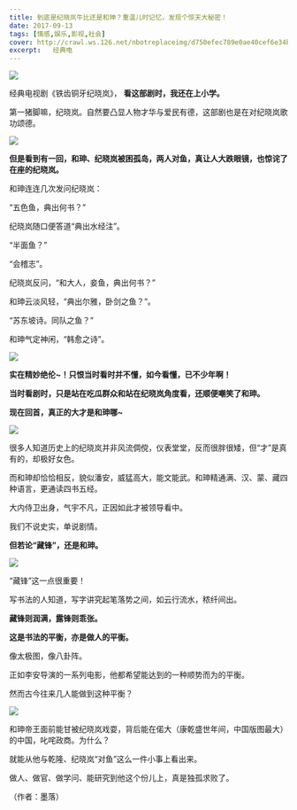 ```yaml
---
title: 到底是纪晓岚牛比还是和珅？重温儿时记忆，发现个惊天大秘密！
date: 2017-09-13
tags: [情感,娱乐,影视,社会]
cover: http://crawl.ws.126.net/nbotreplaceimg/d750efec789e0ae40cef6e34bd6e8997/729245c03cdf0e256711ce6767153816.jpg
excerpt:   经典电
---
```

![](http://crawl.ws.126.net/nbotreplaceimg/d750efec789e0ae40cef6e34bd6e8997/729245c03cdf0e256711ce6767153816.jpg)  

经典电视剧《铁齿铜牙纪晓岚》， **看这部剧时，我还在上小学。**  

第一猪脚嘛，纪晓岚。自然要凸显人物才华与爱民有德，这部剧也是在对纪晓岚歌功颂德。

![](http://crawl.ws.126.net/nbotreplaceimg/bc4e413e0404ea8b386b4334d5ba150d/f8c89ada936b86f810703d65e9ddebbd.jpg)  

**但是看到有一回，和珅、纪晓岚被困孤岛，两人对鱼，真让人大跌眼镜，也惊诧了在座的纪晓岚。**

和珅连连几次发问纪晓岚：

“五色鱼，典出何书？”

纪晓岚随口便答道“典出水经注”。

“半面鱼？”

“会稽志”。

纪晓岚反问，“和大人，妾鱼，典出何书？”

和珅云淡风轻，“典出尔雅，卧剑之鱼？”。  

“苏东坡诗。同队之鱼？”

和珅气定神闲，“韩愈之诗”。

![](http://crawl.ws.126.net/nbotreplaceimg/bc4e413e0404ea8b386b4334d5ba150d/6c81301325817d82ba3be9ea9d57660f.jpg)  

**实在精妙绝伦~！只恨当时看时并不懂，如今看懂，已不少年啊！**

**当时看剧时，只是站在吃瓜群众和站在纪晓岚角度看，还顺便嘲笑了和珅。**

**现在回首，真正的大才是和珅哪~**

![](http://crawl.ws.126.net/nbotreplaceimg/49dc115816087eac67b3eab55e507b87/087d3f1b3bce38f4f3f51aafe872a76f.jpg)  

很多人知道历史上的纪晓岚并非风流倜傥，仪表堂堂，反而很胖很矮，但“才”是真有的，却极好女色。

而和珅却恰恰相反，貌似潘安，威猛高大，能文能武。和珅精通满、汉、蒙、藏四种语言，更通读四书五经。

大内侍卫出身，气宇不凡，正因如此才被领导看中。

我们不说史实，单说剧情。

**但若论“藏锋”，还是和珅。**

![](http://crawl.ws.126.net/nbotreplaceimg/49dc115816087eac67b3eab55e507b87/5e5cb5311ff801a8cc5690b946e01a1d.jpg)  

“藏锋”这一点很重要！

写书法的人知道，写字讲究起笔落势之间，如云行流水，秾纤间出。

**藏锋则润满，露锋则乖张。**

**这是书法的平衡，亦是做人的平衡。**

像太极图，像八卦阵。

正如李安导演的一系列电影，他都希望能达到的一种顺势而为的平衡。

然而古今往来几人能做到这种平衡？

![](http://crawl.ws.126.net/nbotreplaceimg/49dc115816087eac67b3eab55e507b87/e709e788d71b7b7dff40359210b4f83c.jpg)  

和珅帝王面前能甘被纪晓岚戏耍，背后能在偌大（康乾盛世年间，中国版图最大）的中国，叱咤政商。为什么？  

就能从他与乾隆、纪晓岚“对鱼”这么一件小事上看出来。

做人、做官、做学问、能研究到他这个份儿上，真是独孤求败了。

（作者：墨落）

